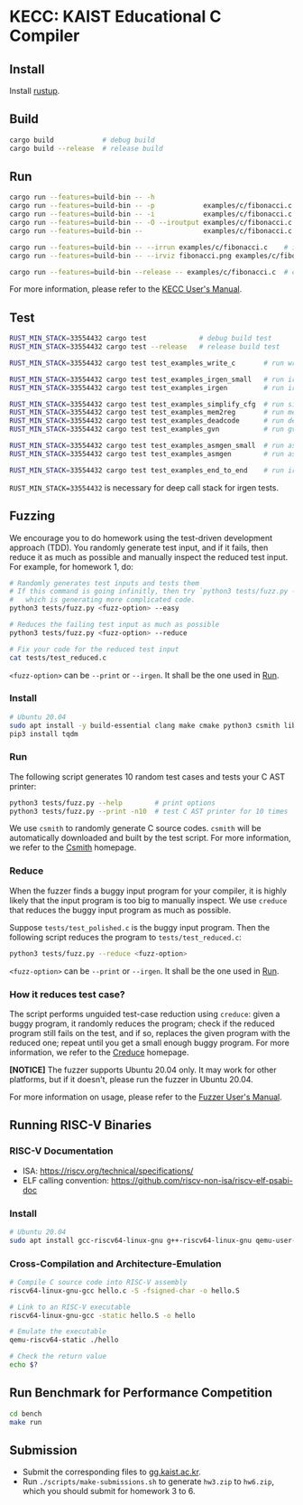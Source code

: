 # KECC: KAIST Educational C Compiler

## Install

Install [rustup](https://rustup.rs/).


## Build

```sh
cargo build            # debug build
cargo build --release  # release build
```


## Run

```sh
cargo run --features=build-bin -- -h                                     # print options
cargo run --features=build-bin -- -p            examples/c/fibonacci.c   # parse
cargo run --features=build-bin -- -i            examples/c/fibonacci.c   # irgen
cargo run --features=build-bin -- -O --iroutput examples/c/fibonacci.c   # optimize
cargo run --features=build-bin --               examples/c/fibonacci.c   # compile

cargo run --features=build-bin -- --irrun examples/c/fibonacci.c    # interprets the IR
cargo run --features=build-bin -- --irviz fibonacci.png examples/c/fibonacci.c    # visualizes the IR

cargo run --features=build-bin --release -- examples/c/fibonacci.c  # compile with release build
```

For more information, please refer to the [KECC User's Manual](bin/README.md).


## Test

```sh
RUST_MIN_STACK=33554432 cargo test             # debug build test
RUST_MIN_STACK=33554432 cargo test --release   # release build test

RUST_MIN_STACK=33554432 cargo test test_examples_write_c       # run write_c test

RUST_MIN_STACK=33554432 cargo test test_examples_irgen_small   # run irgen test using a small subset of examples
RUST_MIN_STACK=33554432 cargo test test_examples_irgen         # run irgen test

RUST_MIN_STACK=33554432 cargo test test_examples_simplify_cfg  # run simplify_cfg test
RUST_MIN_STACK=33554432 cargo test test_examples_mem2reg       # run mem2reg test
RUST_MIN_STACK=33554432 cargo test test_examples_deadcode      # run deadcode test
RUST_MIN_STACK=33554432 cargo test test_examples_gvn           # run gvn test

RUST_MIN_STACK=33554432 cargo test test_examples_asmgen_small  # run asmgen test using a small subset of examples
RUST_MIN_STACK=33554432 cargo test test_examples_asmgen        # run asmgen test

RUST_MIN_STACK=33554432 cargo test test_examples_end_to_end    # run irgen, optimize and asmgen pipeline test
```

`RUST_MIN_STACK=33554432` is necessary for deep call stack for irgen tests.


## Fuzzing

We encourage you to do homework using the test-driven development approach (TDD). You randomly
generate test input, and if it fails, then reduce it as much as possible and manually inspect the
reduced test input. For example, for homework 1, do:

```sh
# Randomly generates test inputs and tests them
# If this command is going infinitly, then try `python3 tests/fuzz.py --print`,
#   which is generating more complicated code.
python3 tests/fuzz.py <fuzz-option> --easy

# Reduces the failing test input as much as possible
python3 tests/fuzz.py <fuzz-option> --reduce

# Fix your code for the reduced test input
cat tests/test_reduced.c
```

`<fuzz-option>` can be `--print` or `--irgen`. It shall be the one used in [Run](#run).

### Install

```sh
# Ubuntu 20.04
sudo apt install -y build-essential clang make cmake python3 csmith libcsmith-dev creduce
pip3 install tqdm
```

### Run

The following script generates 10 random test cases and tests your C AST printer:

```sh
python3 tests/fuzz.py --help        # print options
python3 tests/fuzz.py --print -n10  # test C AST printer for 10 times
```

We use `csmith` to randomly generate C source codes. `csmith` will be automatically downloaded and
built by the test script. For more information, we refer to the
[Csmith](https://embed.cs.utah.edu/csmith/) homepage.

### Reduce

When the fuzzer finds a buggy input program for your compiler, it is highly likely that the input
program is too big to manually inspect. We use `creduce` that reduces the buggy input program as
much as possible.

Suppose `tests/test_polished.c` is the buggy input program. Then the following script reduces the
program to `tests/test_reduced.c`:

```sh
python3 tests/fuzz.py --reduce <fuzz-option>
```

`<fuzz-option>` can be `--print` or `--irgen`. It shall be the one used in [Run](#run).

### How it reduces test case?

The script performs unguided test-case reduction using `creduce`: given a buggy program, it randomly
reduces the program; check if the reduced program still fails on the test, and if so, replaces the
given program with the reduced one; repeat until you get a small enough buggy program. For more
information, we refer to the [Creduce](https://embed.cs.utah.edu/creduce/) homepage.

**[NOTICE]** The fuzzer supports Ubuntu 20.04 only. It may work for other platforms, but if it
doesn't, please run the fuzzer in Ubuntu 20.04.

For more information on usage, please refer to the [Fuzzer User's Manual](tests/README.md).

## Running RISC-V Binaries

### RISC-V Documentation

- ISA: <https://riscv.org/technical/specifications/>
- ELF calling convention: <https://github.com/riscv-non-isa/riscv-elf-psabi-doc>

### Install

```sh
# Ubuntu 20.04
sudo apt install gcc-riscv64-linux-gnu g++-riscv64-linux-gnu qemu-user-static
```

### Cross-Compilation and Architecture-Emulation

```sh
# Compile C source code into RISC-V assembly
riscv64-linux-gnu-gcc hello.c -S -fsigned-char -o hello.S

# Link to an RISC-V executable
riscv64-linux-gnu-gcc -static hello.S -o hello

# Emulate the executable
qemu-riscv64-static ./hello

# Check the return value
echo $?
```


## Run Benchmark for Performance Competition

```sh
cd bench
make run
```


## Submission

- Submit the corresponding files to [gg.kaist.ac.kr](https://gg.kaist.ac.kr).
- Run `./scripts/make-submissions.sh` to generate `hw3.zip` to `hw6.zip`, which you should submit for homework 3 to 6.
